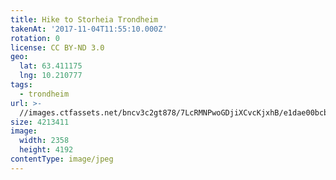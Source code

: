 ```yaml
---
title: Hike to Storheia Trondheim
takenAt: '2017-11-04T11:55:10.000Z'
rotation: 0
license: CC BY-ND 3.0
geo:
  lat: 63.411175
  lng: 10.210777
tags:
  - trondheim
url: >-
  //images.ctfassets.net/bncv3c2gt878/7LcRMNPwoGDjiXCvcKjxhB/e1dae00bcb42e9edb918529681c3ffe8/hike-to-storheia-trondheim_38112055376_o
size: 4213411
image:
  width: 2358
  height: 4192
contentType: image/jpeg
---
```


